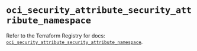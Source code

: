 # `oci_security_attribute_security_attribute_namespace`

Refer to the Terraform Registry for docs: [`oci_security_attribute_security_attribute_namespace`](https://registry.terraform.io/providers/oracle/oci/6.18.0/docs/resources/security_attribute_security_attribute_namespace).
